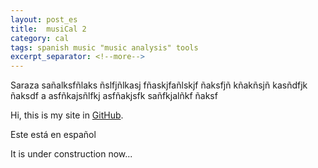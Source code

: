 ```yaml
---
layout: post_es
title:  musiCal 2
category: cal
tags: spanish music "music analysis" tools
excerpt_separator: <!--more-->
---
```

Saraza sañalksfñlaks ñslfjñlkasj fñaskjfañlskjf ñaksfjñ kñakñsjñ kasñdfjk ñaksdf a
asfñkajsñlfkj
asfñakjsfk sañfkjalñkf ñaksf 

<!--more-->

Hi, this is my site in [GitHub](https://github.com).

Este está en español


It is under construction now...
